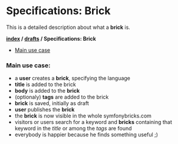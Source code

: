 # Specifications: Brick

This is a detailed description about what a **brick** is.

**[index](index.md) / [drafts](..) / Specifications: Brick**

- [Main use case](#main-use-case)

### Main use case:

- a **user** creates a **brick**, specifying the language
- **title** is added to the brick
- **body** is added to the **brick**
- (optionaly) **tags** are added to the brick
- **brick** is saved, initially as draft
- **user** publishes the **brick**
- the **brick** is now visible in the whole symfonybricks.com
- visitors or users search for a keyword and **bricks** containing that keyword in the *title* or among the *tags* are found
- everybody is happier because he finds something useful ;)